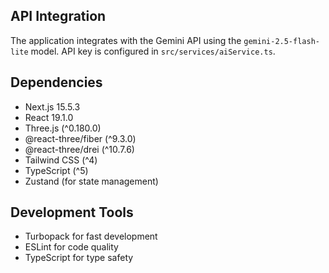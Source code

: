 ## API Integration

The application integrates with the Gemini API using the `gemini-2.5-flash-lite` model. API key is configured in `src/services/aiService.ts`.

## Dependencies

- Next.js 15.5.3
- React 19.1.0
- Three.js (^0.180.0)
- @react-three/fiber (^9.3.0)
- @react-three/drei (^10.7.6)
- Tailwind CSS (^4)
- TypeScript (^5)
- Zustand (for state management)

## Development Tools

- Turbopack for fast development
- ESLint for code quality
- TypeScript for type safety

